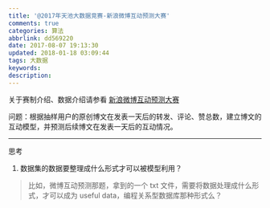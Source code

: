 ```yaml
---
title: '@2017年天池大数据竞赛-新浪微博互动预测大赛'
comments: true
categories: 算法
abbrlink: dd569220
date: 2017-08-07 19:13:30
updated: 2018-01-18 03:09:44
tags: 大数据
keywords:
description:
---
```



关于赛制介绍、数据介绍请参看 [新浪微博互动预测大赛](https://tianchi.aliyun.com/getStart/information.htm?spm=5176.100067.5678.2.6c6cfeb5ehDikk&raceId=231574)

问题：根据抽样用户的原创博文在发表一天后的转发、评论、赞总数，建立博文的互动模型，并预测后续博文在发表一天后的互动情况。



---

思考

1. 数据集的数据要整理成什么形式才可以被模型利用？

> 比如，微博互动预测那题，拿到的一个 txt 文件，需要将数据处理成什么形式，才可以成为 useful data，编程关系型数据库那种形式么？